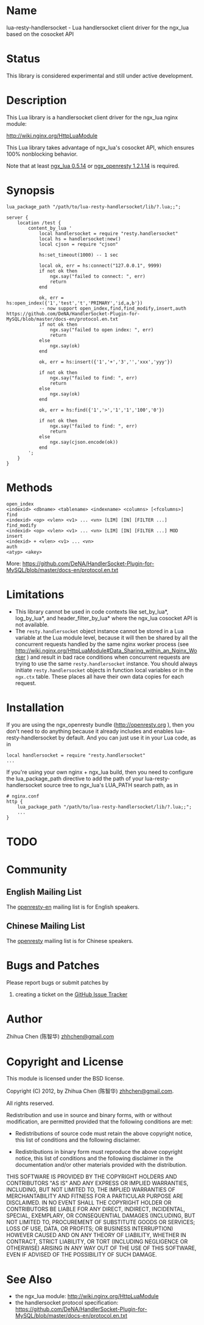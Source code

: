Name
====

lua-resty-handlersocket - Lua handlersocket client driver for the ngx_lua based on the cosocket API 

Status
======

This library is considered experimental and still under active development.

Description
===========

This Lua library is a handlersocket client driver for the ngx_lua nginx module:

http://wiki.nginx.org/HttpLuaModule

This Lua library takes advantage of ngx_lua's cosocket API, which ensures
100% nonblocking behavior.

Note that at least [ngx_lua 0.5.14](https://github.com/chaoslawful/lua-nginx-module/tags) or [ngx_openresty 1.2.1.14](http://openresty.org/#Download) is required.

Synopsis
========

    lua_package_path "/path/to/lua-resty-handlersocket/lib/?.lua;;";

    server {
        location /test {
            content_by_lua '
				local handlersocket = require "resty.handlersocket"
				local hs = handlersocket:new()
				local cjson = require "cjson"

				hs:set_timeout(1000) -- 1 sec

				local ok, err = hs:connect("127.0.0.1", 9999)
				if not ok then
				    ngx.say("failed to connect: ", err)
				    return
				end

				ok, err = hs:open_index({'1','test','t','PRIMARY','id,a,b'})  
				-- now support open_index,find,find_modify,insert,auth https://github.com/DeNA/HandlerSocket-Plugin-for-MySQL/blob/master/docs-en/protocol.en.txt
				if not ok then
				    ngx.say("failed to open index: ", err)
				    return
				else
				    ngx.say(ok)
				end

				ok, err = hs:insert({'1','+','3','','xxx','yyy'})  

				if not ok then
				    ngx.say("failed to find: ", err)
				    return
				else
				    ngx.say(ok)
				end

				ok, err = hs:find({'1','>','1','1','100','0'})  

				if not ok then
				    ngx.say("failed to find: ", err)
				    return
				else
				    ngx.say(cjson.encode(ok))
				end
            ';
        }
    }


Methods
===========
	open_index
	<indexid> <dbname> <tablename> <indexname> <columns> [<fcolumns>]
	find
	<indexid> <op> <vlen> <v1> ... <vn> [LIM] [IN] [FILTER ...]
	find_modify
	<indexid> <op> <vlen> <v1> ... <vn> [LIM] [IN] [FILTER ...] MOD
	insert
	<indexid> + <vlen> <v1> ... <vn>
	auth
	<atyp> <akey>

More:
https://github.com/DeNA/HandlerSocket-Plugin-for-MySQL/blob/master/docs-en/protocol.en.txt

Limitations
===========

* This library cannot be used in code contexts like set_by_lua*, log_by_lua*, and
header_filter_by_lua* where the ngx_lua cosocket API is not available.
* The `resty.handlersocket` object instance cannot be stored in a Lua variable at the Lua module level,
because it will then be shared by all the concurrent requests handled by the same nginx
 worker process (see
http://wiki.nginx.org/HttpLuaModule#Data_Sharing_within_an_Nginx_Worker ) and
result in bad race conditions when concurrent requests are trying to use the same `resty.handlersocket` instance.
You should always initiate `resty.handlersocket` objects in function local
variables or in the `ngx.ctx` table. These places all have their own data copies for
each request.

Installation
============

If you are using the ngx_openresty bundle (http://openresty.org ), then
you don't need to do anything because it already includes and enables
lua-resty-handlersocket by default. And you can just use it in your Lua code,
as in

    local handlersocket = require "resty.handlersocket"
    ...

If you're using your own nginx + ngx_lua build, then you need to configure
the lua_package_path directive to add the path of your lua-resty-handlersocket source
tree to ngx_lua's LUA_PATH search path, as in

    # nginx.conf
    http {
        lua_package_path "/path/to/lua-resty-handlersocket/lib/?.lua;;";
        ...
    }

TODO
====

Community
=========

English Mailing List
--------------------

The [openresty-en](https://groups.google.com/group/openresty-en) mailing list is for English speakers.

Chinese Mailing List
--------------------

The [openresty](https://groups.google.com/group/openresty) mailing list is for Chinese speakers.

Bugs and Patches
================

Please report bugs or submit patches by

1. creating a ticket on the [GitHub Issue Tracker](http://github.com/zhhchen/lua-resty-gearman/issues)

Author
======

Zhihua Chen (陈智华) <zhhchen@gmail.com>

Copyright and License
=====================

This module is licensed under the BSD license.

Copyright (C) 2012, by Zhihua Chen (陈智华) <zhhchen@gmail.com>.

All rights reserved.

Redistribution and use in source and binary forms, with or without modification, are permitted provided that the following conditions are met:

* Redistributions of source code must retain the above copyright notice, this list of conditions and the following disclaimer.

* Redistributions in binary form must reproduce the above copyright notice, this list of conditions and the following disclaimer in the documentation and/or other materials provided with the distribution.

THIS SOFTWARE IS PROVIDED BY THE COPYRIGHT HOLDERS AND CONTRIBUTORS "AS IS" AND ANY EXPRESS OR IMPLIED WARRANTIES, INCLUDING, BUT NOT LIMITED TO, THE IMPLIED WARRANTIES OF MERCHANTABILITY AND FITNESS FOR A PARTICULAR PURPOSE ARE DISCLAIMED. IN NO EVENT SHALL THE COPYRIGHT HOLDER OR CONTRIBUTORS BE LIABLE FOR ANY DIRECT, INDIRECT, INCIDENTAL, SPECIAL, EXEMPLARY, OR CONSEQUENTIAL DAMAGES (INCLUDING, BUT NOT LIMITED TO, PROCUREMENT OF SUBSTITUTE GOODS OR SERVICES; LOSS OF USE, DATA, OR PROFITS; OR BUSINESS INTERRUPTION) HOWEVER CAUSED AND ON ANY THEORY OF LIABILITY, WHETHER IN CONTRACT, STRICT LIABILITY, OR TORT (INCLUDING NEGLIGENCE OR OTHERWISE) ARISING IN ANY WAY OUT OF THE USE OF THIS SOFTWARE, EVEN IF ADVISED OF THE POSSIBILITY OF SUCH DAMAGE.

See Also
========
* the ngx_lua module: http://wiki.nginx.org/HttpLuaModule
* the handlersocket protocol specification: https://github.com/DeNA/HandlerSocket-Plugin-for-MySQL/blob/master/docs-en/protocol.en.txt

